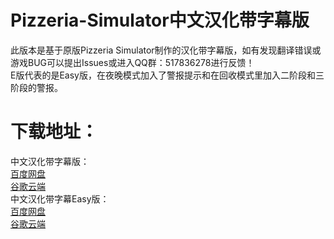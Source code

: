 # Pizzeria-Simulator中文汉化带字幕版
此版本是基于原版Pizzeria Simulator制作的汉化带字幕版，如有发现翻译错误或游戏BUG可以提出Issues或进入QQ群：517836278进行反馈！<br/>
E版代表的是Easy版，在夜晚模式加入了警报提示和在回收模式里加入二阶段和三阶段的警报。
# 下载地址：
中文汉化带字幕版：<br/>
[百度网盘](https://pan.baidu.com/s/1KimmpWmLKkS6jM1HC9ScmA?pwd=fnaf) <br/>
[谷歌云端](https://drive.google.com/file/d/1jMRmKYPSbI96nEoLqgPBUJbS9kqr7Ara/view?usp=sharing) <br/>
中文汉化带字幕Easy版：<br/>
[百度网盘](https://pan.baidu.com/s/1ndGOhjUMuQtjD5nGsohw1w?pwd=fnaf) <br/>
[谷歌云端](https://drive.google.com/file/d/1-WPH40Nail8F7V4wYO0kEDuI9TRepDyI/view?usp=sharing) <br/>
